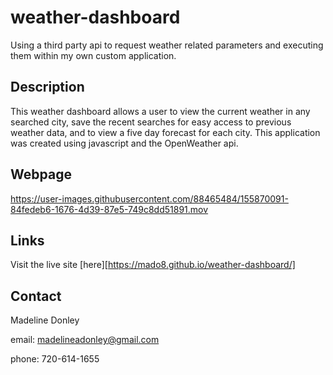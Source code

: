 # weather-dashboard
Using a third party api to request weather related parameters and executing them within my own custom application.

## Description
This weather dashboard allows a user to view the current weather in any searched city, save the recent searches for easy access to previous weather data, and to view a five day forecast for each city. This application was created using javascript and the OpenWeather api.

## Webpage

https://user-images.githubusercontent.com/88465484/155870091-84fedeb6-1676-4d39-87e5-749c8dd51891.mov

## Links
Visit the live site [here][https://mado8.github.io/weather-dashboard/]

## Contact
Madeline Donley

email: madelineadonley@gmail.com

phone: 720-614-1655
